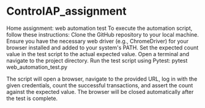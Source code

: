 # ControlAP_assignment
Home assignment: web automation test
To execute the automation script, follow these instructions:
Clone the GitHub repository to your local machine.
Ensure you have the necessary web driver (e.g., ChromeDriver) for your browser installed and added to your system's PATH.
Set the expected count value in the test script to the actual expected value.
Open a terminal and navigate to the project directory.
Run the test script using Pytest:
pytest web_automation_test.py

The script will open a browser, navigate to the provided URL, log in with the given credentials,
count the successful transactions, and assert the count against the expected value.
The browser will be closed automatically after the test is complete.
